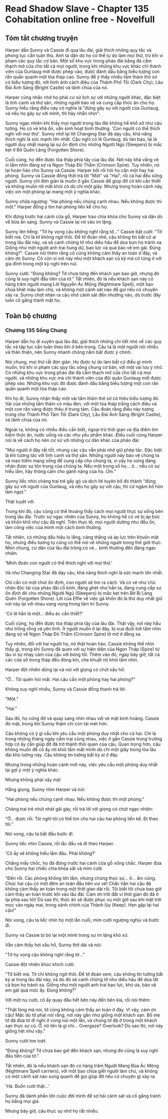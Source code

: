 # Read Shadow Slave - Chapter 135 Cohabitation online free - Novelfull

## Tóm tắt chương truyện

Harper dẫn Sunny và Cassie đi qua lâu đài, giải thích những quy tắc và phong tục cần tuân thủ. Anh ta dặn dò họ có thể tự do làm mọi thứ, trừ khi vi phạm các quy tắc cơ bản. Một số khu vực trong pháo đài bằng đá cẩm thạch mở cửa cho tất cả mọi người, trong khi những khu vực khác chỉ thành viên của Gunlaug mới được phép vào, được đánh dấu bằng biểu tượng con rắn quấn quanh một tòa tháp cao. Sunny để ý thấy nhiều tấm thảm thô sơ có biểu tượng đó, với hình ảnh cách điệu của Thành Phố Tối (Dark City), Lâu Đài Ánh Sáng (Bright Castle) và lãnh chúa của nó.

Harper cũng nhắc nhở họ phải cư xử lịch sự với những người khác, đặc biệt là lính canh và thợ săn, những người bảo vệ và cung cấp thức ăn cho họ. Sunny hiểu rằng điều này có nghĩa là "đừng gây sự với người của Gunlaug, và nếu họ gây sự với mình, thì hãy nhẫn nhịn".

Sunny ngạc nhiên khi thấy mọi người trong lâu đài không hề khổ sở như cậu tưởng. Họ có vẻ khá ổn, vẫn sinh hoạt bình thường. 'Con người có thể thích nghi với mọi thứ'. Sunny nhớ lại lời Changing Star đã dạy cậu, khả năng thích nghi là sức mạnh lớn nhất. Cậu nghĩ có lẽ Gunlaug, dù tàn bạo, lại là người duy nhất mang lại sự ổn định cho những Người Ngủ (Sleepers) bị mắc kẹt ở Bờ Quên Lãng (Forgotten Shore).

Cuối cùng, họ đến được tòa tháp phía tây của lâu đài. Nơi này khá vắng vẻ vì tầm nhìn đáng sợ ra Ngọn Tháp Đỏ Thẫm (Crimson Spire). Tuy nhiên, nó lại hoàn hảo cho Sunny và Cassie. Harper bối rối hỏi họ cần một hay hai phòng. Sunny và Cassie đồng thời trả lời "Một" và "Hai", rồi cả hai đều sững người. Sunny chỉ đơn giản là muốn ở gần Cassie để giúp đỡ cô khi cần thiết và không muốn rời mắt khỏi cô dù chỉ một giây. Nhưng trong hoàn cảnh này, việc xin một phòng lại mang một ý nghĩa khác.

Sunny chữa ngượng: "Hai phòng nếu chúng cạnh nhau. Nếu không được thì một." Harper đồng ý tìm hai phòng liền kề cho họ.

Khi đứng trước hai cánh cửa gỗ, Harper trao chìa khóa cho Sunny và dặn dò về bữa ăn sáng. Sunny và Cassie lại rơi vào im lặng.

Sunny lên tiếng: "Tớ hy vọng cậu không nghĩ rằng tớ..." Cassie bật cười: "Tớ biết mà. Chỉ là tớ không ngờ thôi. Để tớ đoán nhé, cậu không tin bất cứ ai trong lâu đài này, và sẽ canh chừng tớ như diều hâu để dọa bọn họ tránh xa. Giống như một người anh trai hung dữ, bạo lực và quá bảo vệ em gái. Đúng không?". Cassie nói thêm rằng cô cũng không cảm thấy an toàn ở đây, và cảm ơn Sunny. Cô còn ví nơi này như một khách sạn cũ kỹ mà cô từng ở với gia đình trong một kỳ nghỉ trên núi.

Sunny cười: "Đúng không? Tớ chưa từng đến khách sạn bao giờ, nhưng đó cũng là suy nghĩ đầu tiên của tớ." Tất nhiên, đó là nếu khách sạn này có hàng trăm người mang Lời Nguyền Ác Mộng (Nightmare Spell), một bạo chúa khát máu làm chủ, và không một cảnh sát nào để gọi nếu có chuyện xảy ra. Sunny chợt nhận ra cậu nhớ cảnh sát đến nhường nào, dù trước đây luôn cố gắng tránh mặt họ.

## Toàn bộ chương

### Chương 135 Sống Chung

Harper dẫn họ đi xuyên qua lâu đài, giải thích những chi tiết nhỏ về các quy tắc và tập tục cần tuân theo khi ở bên trong. Cậu ta là một người nói nhiều và thân thiện, nên Sunny nhanh chóng nắm bắt được ý chính.

Nói chung, mọi thứ rất đơn giản. Họ được tự do làm bất cứ điều gì mình muốn, trừ khi vi phạm các quy tắc sống chung cơ bản, với một vài lưu ý nhỏ. Có những khu vực trong pháo đài đá cẩm thạch mở cửa cho tất cả mọi người, và những khu vực mà chỉ thành viên của đội quân Gunlaug mới được phép vào. Những khu vực đó được đánh dấu bằng biểu tượng một con rắn quấn quanh một tòa tháp cao.

Khi họ đi, Sunny nhận thấy một vài tấm thảm thô sơ có thêu biểu tượng đó. Vải của những tấm thảm có màu đen, với một tòa tháp trắng cách điệu và một con rắn vàng được thêu ở trung tâm. Cậu đoán rằng điều này tượng trưng cho Thành Phố Tăm Tối (Dark City), Lâu Đài Ánh Sáng (Bright Castle), và lãnh chúa của nó.

Ngoài ra, không có nhiều điều cần biết, ngoại trừ thời gian và địa điểm tìm kiếm thức ăn, nước uống và các nhu yếu phẩm khác. Điều cuối cùng Harper nói là về cách họ nên cư xử với những cư dân khác của pháo đài:

"Mọi người ở đây rất tốt, nhưng các cậu vẫn phải nhớ giữ phép tắc. Đặc biệt là khi tương tác với lính canh và thợ săn. Những người này bảo vệ chúng ta và mạo hiểm mạng sống để cung cấp cho chúng ta, vì vậy họ xứng đáng nhận được sự tôn trọng của chúng ta. Nếu một trong số họ... ờ... nếu có sự hiểu lầm, hãy thông cảm cho gánh nặng của họ. Ừm."

Sunny liếc nhìn chàng trai trẻ gầy gò và dịch lời tuyên bố đó thành "đừng gây sự với người của Gunlaug, và nếu họ gây sự với cậu, thì cứ ngậm bồ hòn làm ngọt."

Thật tuyệt vời.

Trong khi đó, cậu cũng có thể thoáng thấy cách mọi người thực sự sống bên trong lâu đài. Trước sự ngạc nhiên của Sunny, họ không hề có vẻ bị áp bức và khốn khổ như cậu đã nghĩ. Trên thực tế, mọi người dường như đều ổn, làm công việc của mình một cách bình thường.

Tất nhiên, có những dấu hiệu lo lắng, căng thẳng và áp lực trên khuôn mặt họ, nhưng điều tương tự cũng có thể nói về những người trong thế giới thực. Nhìn chung, cư dân của lâu đài trông có vẻ... bình thường đến đáng ngạc nhiên.

'Mình đoán con người có thể thích nghi với mọi thứ.'

Và như Changing Star đã dạy cậu, khả năng thích nghi là sức mạnh lớn nhất.

Chỉ cần có một chút ổn định, con người sẽ tìm ra cách. Và có vẻ như chủ nhân độc tài của pháo đài cổ kính, đáng ghét như hắn ta, đang cung cấp sự ổn định đó cho những Người Ngủ (Sleepers) bị mắc kẹt trên Bờ Bị Lãng Quên (Forgotten Shore). Lời của Effie về việc gã khốn đó là thứ duy nhất giữ nơi này lại với nhau vang vọng trong tâm trí Sunny.

'Có lẽ hắn là một... điều ác cần thiết?'

Cuối cùng, họ đến được tòa tháp phía tây của lâu đài. Thật vậy, nơi này hầu như trống rỗng và yên tĩnh. Ít người muốn ở lại đây, bị xua đuổi bởi tầm nhìn đáng sợ về Ngọn Tháp Đỏ Thẫm (Crimson Spire) lờ mờ ở đằng xa.

Tuy nhiên, đối với hai người họ, nó thật hoàn hảo. Cassie không thể nhìn thấy gì, trong khi Sunny đã quen với sự hiện diện của Ngọn Tháp (Spire) từ lâu vì sự nhạy cảm của cậu với bóng tối. Thêm vào đó, ngay bây giờ, tất cả các cửa sổ trong tháp đều đóng kín, che khuất nó khỏi tầm nhìn.

Harper đột nhiên dừng lại và nói với giọng có chút xấu hổ:

"Ờ... Tôi quên hỏi mất. Hai cậu cần một phòng hay hai phòng?"

Không suy nghĩ nhiều, Sunny và Cassie đồng thanh trả lời:

"Một."

"Hai."

Sau đó, họ cứng đờ và quay sang nhìn nhau với vẻ mặt kinh hoàng. Cassie đỏ mặt, trong khi Sunny thậm chí còn tái mét hơn.

Cậu không có ý gì xấu khi yêu cầu một phòng duy nhất cho cả hai. Chỉ là trong những tháng ngày cắm trại cùng nhau, việc ở gần Cassie trong trường hợp cô ấy cần giúp đỡ đã trở thành thói quen của cậu. Quan trọng hơn, cậu không muốn để cô ấy rời khỏi tầm mắt mình dù chỉ một giây trong tòa lâu đài khó lường này. Cậu không tin tưởng bất kỳ ai ở đây.

Nhưng trong những hoàn cảnh mới này, việc yêu cầu một phòng duy nhất lại gợi ý một ý nghĩa khác.

Nhưng không phải vậy mà!

Hắng giọng, Sunny nhìn Harper và nói:

"Hai phòng nếu chúng cạnh nhau. Nếu không được thì một phòng."

Chàng trai trẻ nhút nhát gãi gáy, rồi trả lời với giọng có chút ngạc nhiên:

"Ờ... được rồi. Tôi nghĩ tôi có thể tìm cho hai cậu hai phòng liền kề. Đi theo tôi."

Nói xong, cậu ta bắt đầu bước đi.

Sunny liếc nhìn Cassie, rồi lắc đầu và đi theo Harper.

'Cô ấy sẽ không hiểu lầm đâu. Phải không?'

Chẳng mấy chốc, họ đã đứng trước hai cánh cửa gỗ vững chắc. Harper đưa cho Sunny hai chiếc chìa khóa sắt và mỉm cười.

"Đến rồi. Các phòng không lớn lắm, nhưng chúng thực sự... ờ... ấm cúng. Chúc hai cậu có một đêm an toàn đầu tiên vui vẻ! Chắc hẳn hai cậu đã không cảm thấy an toàn trong một thời gian dài rồi. Tôi biết tôi chưa bao giờ cảm thấy an toàn trước khi vào lâu đài. Cảm ơn trời đất vì thời gian đó đã ở lại phía sau tôi! Dù sao thì, thức ăn sẽ được phục vụ một giờ sau khi mặt trời mọc vào ngày mai, trong sảnh chính của Thành lũy (Keep). Hẹn gặp lại hai cậu!"

Nói xong, cậu ta liếc nhìn họ một lần cuối, mỉm cười ngượng nghịu và bước đi.

Sunny và Cassie bị bỏ lại một mình trong sự im lặng khó xử.

Vẫn cảm thấy hơi xấu hổ, Sunny thở dài và nói:

"Tớ hy vọng cậu không nghĩ rằng tớ..."

Cassie đột nhiên khúc khích cười.

"Tớ biết mà. Tớ chỉ không ngờ thôi. Để tớ đoán xem, cậu không tin tưởng bất kỳ ai trong lâu đài này, và do đó sẽ canh chừng tớ như diều hâu để dọa tất cả bọn họ tránh xa. Giống như một người anh trai bạo lực, khó ưa, bảo vệ em gái quá mức ấy. Đúng không?"

Với một nụ cười, cô ấy quay đầu hết bên này đến bên kia, rồi nói thêm:

"Thật lòng mà nói, tớ cũng không cảm thấy an toàn ở đây. Vì vậy, cảm ơn cậu! Mặc dù tớ phải nói rằng, nơi này gần như giống một khách sạn. Bố mẹ tớ đã đưa tớ đi nghỉ ở vùng núi một lần, và chúng tớ đã ở trong một khách sạn thực sự cũ. Ờ, nó tên là gì nhỉ... Overgaze? Overlook? Dù sao thì, nơi này giống hệt như vậy."

Sunny cười toe toét.

"Đúng không? Tớ chưa bao giờ đến khách sạn, nhưng đó cũng là suy nghĩ đầu tiên của tớ."

Tất nhiên, đó là nếu khách sạn đó có hàng trăm Người Mang Bùa Ác Mộng (Nightmare Spell carriers), với một bạo chúa giết người làm chủ, và không có một cảnh sát nào xung quanh để gọi giúp đỡ nếu có chuyện gì xảy ra.

'Hả. Buồn cười thật...'

Sunny đã dành phần lớn cuộc đời mình để sợ hãi cảnh sát và cố gắng tránh họ bằng mọi giá.

Nhưng bây giờ, cậu thực sự nhớ họ rất nhiều.